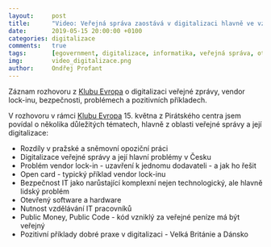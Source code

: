 ```yaml
---
layout:     post
title:      "Video: Veřejná správa zaostává v digitalizaci hlavně ve vztahu k občanům"
date:       2019-05-15 20:00:00 +0100
categories: digitalizace
comments:   true
tags:       [egovernment, digitalizace, informatika, veřejná správa, otevřený software, bezpečnost, otevřený hardware]
img:        video_digitalizace.png
author:     Ondřej Profant
---
```


Záznam rozhovoru z [Klubu Evropa](https://www.facebook.com/events/290126941922266/) o digitalizaci veřejné zprávy, vendor lock-inu, bezpečnosti, problémech a pozitivních příkladech.


<!--more-->

V rozhovoru v rámci [Klubu Evropa](https://www.facebook.com/events/290126941922266/) 15. května z Pirátského centra jsem povídal o několika důležitých tématech, hlavně z oblasti veřejné správy a její digitalizace:
* Rozdíly v pražské a sněmovní opoziční práci
* Digitalizace veřejné správy a její hlavní problémy v Česku
* Problém vendor lock-in - uzavření k jednomu dodavateli - a jak ho řešit
* Open card - typický příklad vendor lock-inu
* Bezpečnost IT jako narůstající komplexní nejen technologický, ale hlavně lidský problém
* Otevřený software a hardware
* Nutnost vzdělávání IT pracovníků
* Public Money, Public Code - kód vzniklý za veřejné peníze má být veřejný
* Pozitivní příklady dobré praxe v digitalizaci - Velká Británie a Dánsko

<!---
- Rozdíly pražské a celostátní politiky
  ○ PS - výrazně lepší prostředky pro opozici; experty; na magistrátu nebyly prostředky na dopracování koncepcí
- Digitalizace
  ○ Digitalizace není vytvoření IT systémů 4:00
  ○  Digitalizace je o procesech - jak fungují úřadnící, jak fungují  občané
  ○ Veřejná správa zaostává v digitalizaci hlavně ve vztahu k občanům
  ○ Úřady digitalizují hlavně interně - 5:00 - aby se ulehčila práce úředníků
  ○ Nemyslí se na koncové občany, chybí přístupnost systémů zvenku a jejich provázanost
  ○ Vize je populární, je je v programovém prohlášení vlády; realizace utíká skrz prsty, řeší se pouze vnitřní problémy úřadu a to ještě nedostatečně
- Vendor lock-in
  ○ Uzamčení k jednomu dodavateli
  ○ Úřad není schopen přejít ke konkurenci - buď neexistuje nebo to není možné
  ○ Dodavatel drží know how, zpětnou kompatibilitu, úřad neumí ani vyspecifikovat novou zákazku - 8:00
  ○ Konkurence nemůže vyrůst, protože 1 firma dodává všem úřadům
- Open card
  ○ Vendor lock-in - technické a právní kličky
  ○ Úřad je neschopný dělat důstojného partnera dodavateli
  ○ Úředníci nevěděli co potřebují
  ○ Úřadnebyl schopnýá převzít data z inforamčního systému
  ○ Licence - omezený počet, za každou navíc se platilo
  ○ Zrušené karty měli platně alokované licence
  ○ Náhrada apírovými kupony - vše co potřebujete 14:00
- Problémy digitalzace
  ○ Nejvyšší politické vedení a jeho ochota reaálně prsoazovat důležité věci - uchopit to celkově - pevná vize! Náš premiér používá notýsek
  ○ Vnitřní personál musí být klvalifikovaný, aby mohl budovat partnerství - musíte vědět, jakou práci vám ušetří, jakou službu očekávat
    § Nepoužitelné systémy byly úřžedníky pčřevzaty
  ○ Vendor lock-in
    § Řešením je svobodný software - garantuje držiteli, že bude mít zdrojový kód - ví co se v softwaru děje; může SW upravovat
    § Při drobných úpravách vám může dodavatel naúčtovat jakoukoliv částku a vy nevíte, zda je vůbec adekvátní 19:00
    § Open source - každý kdo má android má open source, většina serverů je OS
    § I komerční svět bojuje s vendor lock-inem a zjišťuje že OS je řešením
    § OS prostředí je zdravější ke konkurenci - 21:00
    § Nevýhoda - veřejná správa si to není schopná řešit sama - potřebuje dodavatele, který SW nasadí a bude poskytovat podporu - chybí dodadvatelů OS
    § Tržní prostředí - soutěž - konkurence
- Jak dneska postupovat?
  ○ Eduakce lidí - 24:00 inforamtici se toho bojí - přeložili jsme PMPC - co je to vendor lock-in
  ○ Digitální česko - říká, že VLI je špatně, neřeší, jak to spravit
  ○ Vláda sama pořád schvaluje špatné zakázky - "jinak to nejde", pokračování zajetých kolejí
  ○ Akční plán
    § Praktické příklady dobré praxe
- Bezpečnost 27:00
  ○ OS má výhodu, že se dá nezávisle auditovat
  ○ Důvěra se zakládá na tom, že si ji člověk může ověřit
  ○ SW a HW přes kterou tečou veškeré inforamce a my přesně nevíme jak fungují! 29:00
  ○ Bezpečnostní problémy jsou čím dál tím významější, protože informační systémy ovlivňují čím dál tím více věcí; přenášejí se tam agendy; je tam více inforamcí, jsou cenější, o čím dál tím více lidech
  ○ Data o miliardě jednotlivců jsou extrémně cenná pro marketing
  ○ SW není to jediné, je tam i HW, který také může být uzavřený blackbox - může tam být další způsob komunikace o kterém ani nevíme
  ○ Potřebujeme mít možnost HW auditovat
  ○ Kritická infrastruktura musí být open hardware aby ji každý mohl analyzovat; vyráběný pod kontrolou na evropském území
  ○ Bezpečnost je extrémně komplexní:
    § Je to O procesech, nejčastější jsou lidské chyby
    § Velké kyberútoky byly způsobené sociálním inženýrstvím
    § Staré IT systémy jsou nezabaezpečitelné 35:00 - nelze řešit bezpečnost
    § Technologicky, lidká stránka, fyzická stránka
      □ Hlavní únik dat byl přes síť která vedla přes veřejnou chodbu 36:00
    § Bezpečnost se vždy řeší až když se stane problém
- Digitalizace je komplexní problém
  ○ Na co jsou úředníci zvyklí
  ○ Bezpečnost
- Dánsko je 1. OECD v digitalizaci - důchod je třeba vyřídit online, na úřadě to kdyžtak vyřeší, nabídnou kurz, využíjí pak výhody internetu
- Velká Británie - chtěli ušetřit na IT, sestavili špičkový tým a se zadáním vymyslete jak na to, příští rok škrtáme 20 % ve financích na IT 40:00
  ○ Co nejjednušší stránky
  ○ Autdit IT na ministerstvech, proč používat drahé komponenty
  ○ Když bránil zákon, zákon se změnil
- V česku se ministerstva vymlouvají na zákony
  ○ Nemůžeme poslat notifikaci, protože nám to zákon nenařizuje - bylo by to plýtvání veřejnými prostředky
  ○ Ministerstva si to sami komplikují aby nemuseli nic dělat
  ○ Je třeba vytvrat a uddržet směr! Nezačínat od 0, přinášet konstruktivnější politiku
EU volby jsou důležité, eu přináší spoustu důležité legislativy, díky ní máme základ pro další digitalizaci (eObčanka)

-->
